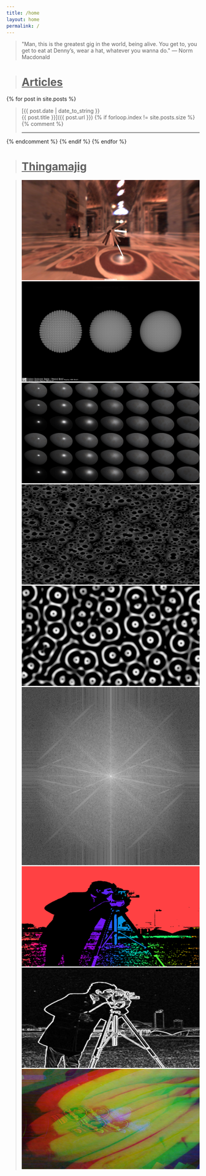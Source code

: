 ```yaml
---
title: /home
layout: home
permalink: /
---
```


>"Man, this is the greatest gig in the world, being alive. You get to, you get to eat at Denny’s, wear a hat, whatever you wanna do." — Norm Macdonald

<div style="border-top: var(--border); margin-bottom: 25px; margin-top: 25px;"></div>

># <u>Articles</u>

{% for post in site.posts %}
>[{{ post.date | date_to_string }}<br>{{ post.title }}]({{ post.url }})
{% if forloop.index != site.posts.size %}
{% comment %} 
> ***
{% endcomment %} 
{% endif %}
{% endfor %}

<div style="border-top: var(--border); margin-bottom: 25px; margin-top: 25px;"></div>

># <u>Thingamajig</u>

<blockquote>

<div class="grid" data-masonry='{ 
  "itemSelector": ".grid-item", 
  "columnWidth": ".grid-sizer",
  "gutter": ".gutter-sizer",
  "percentPosition": true }'>

  <div class="grid-sizer"></div>
  <div class="gutter-sizer"></div>

  <div class="grid-item">
    <a href="https://www.shadertoy.com/view/Dsy3RK">
      <img src="/assets/importance_sampling_visualized_1920x1080.png">
    </a>
  </div>

  <div class="grid-item">
    <a href="https://www.shadertoy.com/view/cs33R2">
      <img src="/assets/demo7_1920x1080.png">
    </a>
  </div>

  <div class="grid-item">
    <a href="https://www.shadertoy.com/view/dtBXWG">
      <img src="/assets/demo0_1920x1080.png">
    </a>
  </div>

  <div class="grid-item">
    <a href="https://www.shadertoy.com/view/DlXXWr">
      <img src="/assets/demo1-2_1920x1080.png">
    </a>
  </div>

  <div class="grid-item">
    <a href="https://www.shadertoy.com/view/DtsXDH">
      <img src="/assets/demo2_1920x1080.png">
    </a>
  </div>

  <div class="grid-item">
    <a href="/demo2">
      <img src="/assets/demo5-2_512x512.png">
    </a>
  </div>

  <div class="grid-item">
    <a href="/demo0">
      <img src="/assets/demo3-2_1600x900.png">
    </a>
  </div>

  <div class="grid-item">
    <a href="/demo1">
      <img src="/assets/demo4-2_1600x900.png">
    </a>
  </div>

  <div class="grid-item">
    <a href="/demo3">
      <img src="/assets/demo6-2_1600x900.png">
    </a>
  </div>

</div>

</blockquote>
